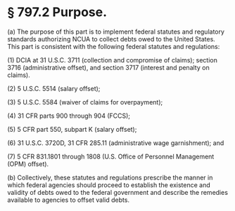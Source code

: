 # § 797.2   Purpose.

(a) The purpose of this part is to implement federal statutes and regulatory standards authorizing NCUA to collect debts owed to the United States. This part is consistent with the following federal statutes and regulations:


(1) DCIA at 31 U.S.C. 3711 (collection and compromise of claims); section 3716 (administrative offset), and section 3717 (interest and penalty on claims).


(2) 5 U.S.C. 5514 (salary offset);


(3) 5 U.S.C. 5584 (waiver of claims for overpayment);


(4) 31 CFR parts 900 through 904 (FCCS);


(5) 5 CFR part 550, subpart K (salary offset);


(6) 31 U.S.C. 3720D, 31 CFR 285.11 (administrative wage garnishment); and


(7) 5 CFR 831.1801 through 1808 (U.S. Office of Personnel Management (OPM) offset).


(b) Collectively, these statutes and regulations prescribe the manner in which federal agencies should proceed to establish the existence and validity of debts owed to the federal government and describe the remedies available to agencies to offset valid debts.




